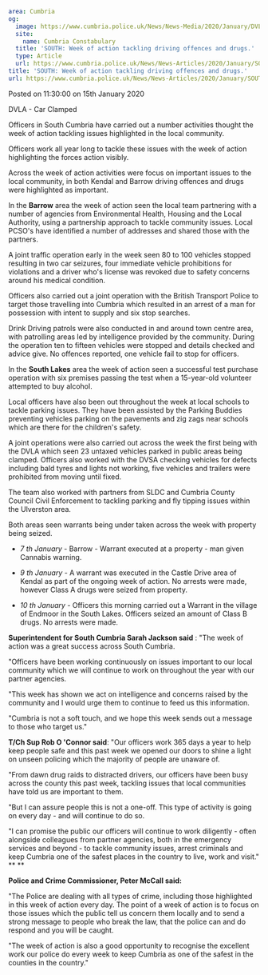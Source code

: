 ```yaml
area: Cumbria
og:
  image: https://www.cumbria.police.uk/News/News-Media/2020/January/DVLAjpg.jpg
  site:
    name: Cumbria Constabulary
  title: 'SOUTH: Week of action tackling driving offences and drugs.'
  type: Article
  url: https://www.cumbria.police.uk/News/News-Articles/2020/January/SOUTH-Week-of-action-tackling-driving-offences-and-drugs..aspx
title: 'SOUTH: Week of action tackling driving offences and drugs.'
url: https://www.cumbria.police.uk/News/News-Articles/2020/January/SOUTH-Week-of-action-tackling-driving-offences-and-drugs..aspx
```

Posted on 11:30:00 on 15th January 2020

DVLA - Car Clamped

Officers in South Cumbria have carried out a number activities thought the week of action tackling issues highlighted in the local community.

Officers work all year long to tackle these issues with the week of action highlighting the forces action visibly.

Across the week of action activities were focus on important issues to the local community, in both Kendal and Barrow driving offences and drugs were highlighted as important.

In the **Barrow** area the week of action seen the local team partnering with a number of agencies from Environmental Health, Housing and the Local Authority, using a partnership approach to tackle community issues. Local PCSO's have identified a number of addresses and shared those with the partners.

A joint traffic operation early in the week seen 80 to 100 vehicles stopped resulting in two car seizures, four immediate vehicle prohibitions for violations and a driver who's license was revoked due to safety concerns around his medical condition.

Officers also carried out a joint operation with the British Transport Police to target those travelling into Cumbria which resulted in an arrest of a man for possession with intent to supply and six stop searches.

Drink Driving patrols were also conducted in and around town centre area, with patrolling areas led by intelligence provided by the community. During the operation ten to fifteen vehicles were stopped and details checked and advice give. No offences reported, one vehicle fail to stop for officers.

In the **South Lakes** area the week of action seen a successful test purchase operation with six premises passing the test when a 15-year-old volunteer attempted to buy alcohol.

Local officers have also been out throughout the week at local schools to tackle parking issues. They have been assisted by the Parking Buddies preventing vehicles parking on the pavements and zig zags near schools which are there for the children's safety.

A joint operations were also carried out across the week the first being with the DVLA which seen 23 untaxed vehicles parked in public areas being clamped. Officers also worked with the DVSA checking vehicles for defects including bald tyres and lights not working, five vehicles and trailers were prohibited from moving until fixed.

The team also worked with partners from SLDC and Cumbria County Council Civil Enforcement to tackling parking and fly tipping issues within the Ulverston area.

Both areas seen warrants being under taken across the week with property being seized.

* _7 th January_ \- Barrow - Warrant executed at a property - man given Cannabis warning.

* _9 th January -_ A warrant was executed in the Castle Drive area of Kendal as part of the ongoing week of action. No arrests were made, however Class A drugs were seized from property.

* _10 th January_ \- Officers this morning carried out a Warrant in the village of Endmoor in the South Lakes. Officers seized an amount of Class B drugs. No arrests were made.

**Superintendent for South Cumbria Sarah Jackson said** : "The week of action was a great success across South Cumbria.

"Officers have been working continuously on issues important to our local community which we will continue to work on throughout the year with our partner agencies.

"This week has shown we act on intelligence and concerns raised by the community and I would urge them to continue to feed us this information.

"Cumbria is not a soft touch, and we hope this week sends out a message to those who target us."

**T/Ch Sup Rob O 'Connor said**: "Our officers work 365 days a year to help keep people safe and this past week we opened our doors to shine a light on unseen policing which the majority of people are unaware of.

"From dawn drug raids to distracted drivers, our officers have been busy across the county this past week, tackling issues that local communities have told us are important to them.

"But I can assure people this is not a one-off. This type of activity is going on every day - and will continue to do so.

"I can promise the public our officers will continue to work diligently - often alongside colleagues from partner agencies, both in the emergency services and beyond - to tackle community issues, arrest criminals and keep Cumbria one of the safest places in the country to live, work and visit."
**
**

**Police and Crime Commissioner, Peter McCall said:**

"The Police are dealing with all types of crime, including those highlighted in this week of action every day. The point of a week of action is to focus on those issues which the public tell us concern them locally and to send a strong message to people who break the law, that the police can and do respond and you will be caught.

"The week of action is also a good opportunity to recognise the excellent work our police do every week to keep Cumbria as one of the safest in the counties in the country."
